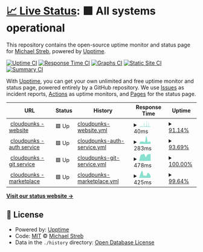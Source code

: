 # [📈 Live Status](https://michaelstreb.github.io/cp-upptime): <!--live status--> **🟩 All systems operational**

This repository contains the open-source uptime monitor and status page for [Michael Streb](https://michaelstreb.github.io/cp-upptime), powered by [Upptime](https://github.com/upptime/upptime).

[![Uptime CI](https://github.com/michaelstreb/cp-upptime/workflows/Uptime%20CI/badge.svg)](https://github.com/michaelstreb/cp-upptime/actions?query=workflow%3A%22Uptime+CI%22)
[![Response Time CI](https://github.com/michaelstreb/cp-upptime/workflows/Response%20Time%20CI/badge.svg)](https://github.com/michaelstreb/cp-upptime/actions?query=workflow%3A%22Response+Time+CI%22)
[![Graphs CI](https://github.com/michaelstreb/cp-upptime/workflows/Graphs%20CI/badge.svg)](https://github.com/michaelstreb/cp-upptime/actions?query=workflow%3A%22Graphs+CI%22)
[![Static Site CI](https://github.com/michaelstreb/cp-upptime/workflows/Static%20Site%20CI/badge.svg)](https://github.com/michaelstreb/cp-upptime/actions?query=workflow%3A%22Static+Site+CI%22)
[![Summary CI](https://github.com/michaelstreb/cp-upptime/workflows/Summary%20CI/badge.svg)](https://github.com/michaelstreb/cp-upptime/actions?query=workflow%3A%22Summary+CI%22)

With [Upptime](https://upptime.js.org), you can get your own unlimited and free uptime monitor and status page, powered entirely by a GitHub repository. We use [Issues](https://github.com/michaelstreb/cp-upptime/issues) as incident reports, [Actions](https://github.com/michaelstreb/cp-upptime/actions) as uptime monitors, and [Pages](https://michaelstreb.github.io/cp-upptime) for the status page.

<!--start: status pages-->
<!-- This summary is generated by Upptime (https://github.com/upptime/upptime) -->
<!-- Do not edit this manually, your changes will be overwritten -->
<!-- prettier-ignore -->
| URL | Status | History | Response Time | Uptime |
| --- | ------ | ------- | ------------- | ------ |
| <img alt="" src="https://icons.duckduckgo.com/ip3/www.cloudpunks.de.ico" height="13"> [cloudpunks - website](https://www.cloudpunks.de) | 🟩 Up | [cloudpunks-website.yml](https://github.com/michaelstreb/cp-upptime/commits/HEAD/history/cloudpunks-website.yml) | <details><summary><img alt="Response time graph" src="./graphs/cloudpunks-website/response-time-week.png" height="20"> 40ms</summary><br><a href="https://michaelstreb.github.io/cp-upptime/history/cloudpunks-website"><img alt="Response time 263" src="https://img.shields.io/endpoint?url=https%3A%2F%2Fraw.githubusercontent.com%2Fmichaelstreb%2Fcp-upptime%2FHEAD%2Fapi%2Fcloudpunks-website%2Fresponse-time.json"></a><br><a href="https://michaelstreb.github.io/cp-upptime/history/cloudpunks-website"><img alt="24-hour response time 29" src="https://img.shields.io/endpoint?url=https%3A%2F%2Fraw.githubusercontent.com%2Fmichaelstreb%2Fcp-upptime%2FHEAD%2Fapi%2Fcloudpunks-website%2Fresponse-time-day.json"></a><br><a href="https://michaelstreb.github.io/cp-upptime/history/cloudpunks-website"><img alt="7-day response time 40" src="https://img.shields.io/endpoint?url=https%3A%2F%2Fraw.githubusercontent.com%2Fmichaelstreb%2Fcp-upptime%2FHEAD%2Fapi%2Fcloudpunks-website%2Fresponse-time-week.json"></a><br><a href="https://michaelstreb.github.io/cp-upptime/history/cloudpunks-website"><img alt="30-day response time 68" src="https://img.shields.io/endpoint?url=https%3A%2F%2Fraw.githubusercontent.com%2Fmichaelstreb%2Fcp-upptime%2FHEAD%2Fapi%2Fcloudpunks-website%2Fresponse-time-month.json"></a><br><a href="https://michaelstreb.github.io/cp-upptime/history/cloudpunks-website"><img alt="1-year response time 262" src="https://img.shields.io/endpoint?url=https%3A%2F%2Fraw.githubusercontent.com%2Fmichaelstreb%2Fcp-upptime%2FHEAD%2Fapi%2Fcloudpunks-website%2Fresponse-time-year.json"></a></details> | <details><summary><a href="https://michaelstreb.github.io/cp-upptime/history/cloudpunks-website">91.14%</a></summary><a href="https://michaelstreb.github.io/cp-upptime/history/cloudpunks-website"><img alt="All-time uptime 99.81%" src="https://img.shields.io/endpoint?url=https%3A%2F%2Fraw.githubusercontent.com%2Fmichaelstreb%2Fcp-upptime%2FHEAD%2Fapi%2Fcloudpunks-website%2Fuptime.json"></a><br><a href="https://michaelstreb.github.io/cp-upptime/history/cloudpunks-website"><img alt="24-hour uptime 98.39%" src="https://img.shields.io/endpoint?url=https%3A%2F%2Fraw.githubusercontent.com%2Fmichaelstreb%2Fcp-upptime%2FHEAD%2Fapi%2Fcloudpunks-website%2Fuptime-day.json"></a><br><a href="https://michaelstreb.github.io/cp-upptime/history/cloudpunks-website"><img alt="7-day uptime 91.14%" src="https://img.shields.io/endpoint?url=https%3A%2F%2Fraw.githubusercontent.com%2Fmichaelstreb%2Fcp-upptime%2FHEAD%2Fapi%2Fcloudpunks-website%2Fuptime-week.json"></a><br><a href="https://michaelstreb.github.io/cp-upptime/history/cloudpunks-website"><img alt="30-day uptime 95.65%" src="https://img.shields.io/endpoint?url=https%3A%2F%2Fraw.githubusercontent.com%2Fmichaelstreb%2Fcp-upptime%2FHEAD%2Fapi%2Fcloudpunks-website%2Fuptime-month.json"></a><br><a href="https://michaelstreb.github.io/cp-upptime/history/cloudpunks-website"><img alt="1-year uptime 99.55%" src="https://img.shields.io/endpoint?url=https%3A%2F%2Fraw.githubusercontent.com%2Fmichaelstreb%2Fcp-upptime%2FHEAD%2Fapi%2Fcloudpunks-website%2Fuptime-year.json"></a></details>
| <img alt="" src="https://icons.duckduckgo.com/ip3/auth.cloudpunks.io.ico" height="13"> [cloudpunks - auth service](https://auth.cloudpunks.io/auth/realms/core) | 🟩 Up | [cloudpunks-auth-service.yml](https://github.com/michaelstreb/cp-upptime/commits/HEAD/history/cloudpunks-auth-service.yml) | <details><summary><img alt="Response time graph" src="./graphs/cloudpunks-auth-service/response-time-week.png" height="20"> 283ms</summary><br><a href="https://michaelstreb.github.io/cp-upptime/history/cloudpunks-auth-service"><img alt="Response time 274" src="https://img.shields.io/endpoint?url=https%3A%2F%2Fraw.githubusercontent.com%2Fmichaelstreb%2Fcp-upptime%2FHEAD%2Fapi%2Fcloudpunks-auth-service%2Fresponse-time.json"></a><br><a href="https://michaelstreb.github.io/cp-upptime/history/cloudpunks-auth-service"><img alt="24-hour response time 198" src="https://img.shields.io/endpoint?url=https%3A%2F%2Fraw.githubusercontent.com%2Fmichaelstreb%2Fcp-upptime%2FHEAD%2Fapi%2Fcloudpunks-auth-service%2Fresponse-time-day.json"></a><br><a href="https://michaelstreb.github.io/cp-upptime/history/cloudpunks-auth-service"><img alt="7-day response time 283" src="https://img.shields.io/endpoint?url=https%3A%2F%2Fraw.githubusercontent.com%2Fmichaelstreb%2Fcp-upptime%2FHEAD%2Fapi%2Fcloudpunks-auth-service%2Fresponse-time-week.json"></a><br><a href="https://michaelstreb.github.io/cp-upptime/history/cloudpunks-auth-service"><img alt="30-day response time 385" src="https://img.shields.io/endpoint?url=https%3A%2F%2Fraw.githubusercontent.com%2Fmichaelstreb%2Fcp-upptime%2FHEAD%2Fapi%2Fcloudpunks-auth-service%2Fresponse-time-month.json"></a><br><a href="https://michaelstreb.github.io/cp-upptime/history/cloudpunks-auth-service"><img alt="1-year response time 271" src="https://img.shields.io/endpoint?url=https%3A%2F%2Fraw.githubusercontent.com%2Fmichaelstreb%2Fcp-upptime%2FHEAD%2Fapi%2Fcloudpunks-auth-service%2Fresponse-time-year.json"></a></details> | <details><summary><a href="https://michaelstreb.github.io/cp-upptime/history/cloudpunks-auth-service">93.69%</a></summary><a href="https://michaelstreb.github.io/cp-upptime/history/cloudpunks-auth-service"><img alt="All-time uptime 99.64%" src="https://img.shields.io/endpoint?url=https%3A%2F%2Fraw.githubusercontent.com%2Fmichaelstreb%2Fcp-upptime%2FHEAD%2Fapi%2Fcloudpunks-auth-service%2Fuptime.json"></a><br><a href="https://michaelstreb.github.io/cp-upptime/history/cloudpunks-auth-service"><img alt="24-hour uptime 100.00%" src="https://img.shields.io/endpoint?url=https%3A%2F%2Fraw.githubusercontent.com%2Fmichaelstreb%2Fcp-upptime%2FHEAD%2Fapi%2Fcloudpunks-auth-service%2Fuptime-day.json"></a><br><a href="https://michaelstreb.github.io/cp-upptime/history/cloudpunks-auth-service"><img alt="7-day uptime 93.69%" src="https://img.shields.io/endpoint?url=https%3A%2F%2Fraw.githubusercontent.com%2Fmichaelstreb%2Fcp-upptime%2FHEAD%2Fapi%2Fcloudpunks-auth-service%2Fuptime-week.json"></a><br><a href="https://michaelstreb.github.io/cp-upptime/history/cloudpunks-auth-service"><img alt="30-day uptime 92.32%" src="https://img.shields.io/endpoint?url=https%3A%2F%2Fraw.githubusercontent.com%2Fmichaelstreb%2Fcp-upptime%2FHEAD%2Fapi%2Fcloudpunks-auth-service%2Fuptime-month.json"></a><br><a href="https://michaelstreb.github.io/cp-upptime/history/cloudpunks-auth-service"><img alt="1-year uptime 99.25%" src="https://img.shields.io/endpoint?url=https%3A%2F%2Fraw.githubusercontent.com%2Fmichaelstreb%2Fcp-upptime%2FHEAD%2Fapi%2Fcloudpunks-auth-service%2Fuptime-year.json"></a></details>
| <img alt="" src="https://icons.duckduckgo.com/ip3/git.cloudpunks.io.ico" height="13"> [cloudpunks - git service](https://git.cloudpunks.io) | 🟩 Up | [cloudpunks-git-service.yml](https://github.com/michaelstreb/cp-upptime/commits/HEAD/history/cloudpunks-git-service.yml) | <details><summary><img alt="Response time graph" src="./graphs/cloudpunks-git-service/response-time-week.png" height="20"> 478ms</summary><br><a href="https://michaelstreb.github.io/cp-upptime/history/cloudpunks-git-service"><img alt="Response time 254" src="https://img.shields.io/endpoint?url=https%3A%2F%2Fraw.githubusercontent.com%2Fmichaelstreb%2Fcp-upptime%2FHEAD%2Fapi%2Fcloudpunks-git-service%2Fresponse-time.json"></a><br><a href="https://michaelstreb.github.io/cp-upptime/history/cloudpunks-git-service"><img alt="24-hour response time 534" src="https://img.shields.io/endpoint?url=https%3A%2F%2Fraw.githubusercontent.com%2Fmichaelstreb%2Fcp-upptime%2FHEAD%2Fapi%2Fcloudpunks-git-service%2Fresponse-time-day.json"></a><br><a href="https://michaelstreb.github.io/cp-upptime/history/cloudpunks-git-service"><img alt="7-day response time 478" src="https://img.shields.io/endpoint?url=https%3A%2F%2Fraw.githubusercontent.com%2Fmichaelstreb%2Fcp-upptime%2FHEAD%2Fapi%2Fcloudpunks-git-service%2Fresponse-time-week.json"></a><br><a href="https://michaelstreb.github.io/cp-upptime/history/cloudpunks-git-service"><img alt="30-day response time 407" src="https://img.shields.io/endpoint?url=https%3A%2F%2Fraw.githubusercontent.com%2Fmichaelstreb%2Fcp-upptime%2FHEAD%2Fapi%2Fcloudpunks-git-service%2Fresponse-time-month.json"></a><br><a href="https://michaelstreb.github.io/cp-upptime/history/cloudpunks-git-service"><img alt="1-year response time 262" src="https://img.shields.io/endpoint?url=https%3A%2F%2Fraw.githubusercontent.com%2Fmichaelstreb%2Fcp-upptime%2FHEAD%2Fapi%2Fcloudpunks-git-service%2Fresponse-time-year.json"></a></details> | <details><summary><a href="https://michaelstreb.github.io/cp-upptime/history/cloudpunks-git-service">100.00%</a></summary><a href="https://michaelstreb.github.io/cp-upptime/history/cloudpunks-git-service"><img alt="All-time uptime 99.91%" src="https://img.shields.io/endpoint?url=https%3A%2F%2Fraw.githubusercontent.com%2Fmichaelstreb%2Fcp-upptime%2FHEAD%2Fapi%2Fcloudpunks-git-service%2Fuptime.json"></a><br><a href="https://michaelstreb.github.io/cp-upptime/history/cloudpunks-git-service"><img alt="24-hour uptime 100.00%" src="https://img.shields.io/endpoint?url=https%3A%2F%2Fraw.githubusercontent.com%2Fmichaelstreb%2Fcp-upptime%2FHEAD%2Fapi%2Fcloudpunks-git-service%2Fuptime-day.json"></a><br><a href="https://michaelstreb.github.io/cp-upptime/history/cloudpunks-git-service"><img alt="7-day uptime 100.00%" src="https://img.shields.io/endpoint?url=https%3A%2F%2Fraw.githubusercontent.com%2Fmichaelstreb%2Fcp-upptime%2FHEAD%2Fapi%2Fcloudpunks-git-service%2Fuptime-week.json"></a><br><a href="https://michaelstreb.github.io/cp-upptime/history/cloudpunks-git-service"><img alt="30-day uptime 100.00%" src="https://img.shields.io/endpoint?url=https%3A%2F%2Fraw.githubusercontent.com%2Fmichaelstreb%2Fcp-upptime%2FHEAD%2Fapi%2Fcloudpunks-git-service%2Fuptime-month.json"></a><br><a href="https://michaelstreb.github.io/cp-upptime/history/cloudpunks-git-service"><img alt="1-year uptime 99.98%" src="https://img.shields.io/endpoint?url=https%3A%2F%2Fraw.githubusercontent.com%2Fmichaelstreb%2Fcp-upptime%2FHEAD%2Fapi%2Fcloudpunks-git-service%2Fuptime-year.json"></a></details>
| <img alt="" src="https://icons.duckduckgo.com/ip3/marketplace.cloudpunks.de.ico" height="13"> [cloudpunks - marketplace](https://marketplace.cloudpunks.de/) | 🟩 Up | [cloudpunks-marketplace.yml](https://github.com/michaelstreb/cp-upptime/commits/HEAD/history/cloudpunks-marketplace.yml) | <details><summary><img alt="Response time graph" src="./graphs/cloudpunks-marketplace/response-time-week.png" height="20"> 425ms</summary><br><a href="https://michaelstreb.github.io/cp-upptime/history/cloudpunks-marketplace"><img alt="Response time 661" src="https://img.shields.io/endpoint?url=https%3A%2F%2Fraw.githubusercontent.com%2Fmichaelstreb%2Fcp-upptime%2FHEAD%2Fapi%2Fcloudpunks-marketplace%2Fresponse-time.json"></a><br><a href="https://michaelstreb.github.io/cp-upptime/history/cloudpunks-marketplace"><img alt="24-hour response time 354" src="https://img.shields.io/endpoint?url=https%3A%2F%2Fraw.githubusercontent.com%2Fmichaelstreb%2Fcp-upptime%2FHEAD%2Fapi%2Fcloudpunks-marketplace%2Fresponse-time-day.json"></a><br><a href="https://michaelstreb.github.io/cp-upptime/history/cloudpunks-marketplace"><img alt="7-day response time 425" src="https://img.shields.io/endpoint?url=https%3A%2F%2Fraw.githubusercontent.com%2Fmichaelstreb%2Fcp-upptime%2FHEAD%2Fapi%2Fcloudpunks-marketplace%2Fresponse-time-week.json"></a><br><a href="https://michaelstreb.github.io/cp-upptime/history/cloudpunks-marketplace"><img alt="30-day response time 366" src="https://img.shields.io/endpoint?url=https%3A%2F%2Fraw.githubusercontent.com%2Fmichaelstreb%2Fcp-upptime%2FHEAD%2Fapi%2Fcloudpunks-marketplace%2Fresponse-time-month.json"></a><br><a href="https://michaelstreb.github.io/cp-upptime/history/cloudpunks-marketplace"><img alt="1-year response time 739" src="https://img.shields.io/endpoint?url=https%3A%2F%2Fraw.githubusercontent.com%2Fmichaelstreb%2Fcp-upptime%2FHEAD%2Fapi%2Fcloudpunks-marketplace%2Fresponse-time-year.json"></a></details> | <details><summary><a href="https://michaelstreb.github.io/cp-upptime/history/cloudpunks-marketplace">99.64%</a></summary><a href="https://michaelstreb.github.io/cp-upptime/history/cloudpunks-marketplace"><img alt="All-time uptime 99.79%" src="https://img.shields.io/endpoint?url=https%3A%2F%2Fraw.githubusercontent.com%2Fmichaelstreb%2Fcp-upptime%2FHEAD%2Fapi%2Fcloudpunks-marketplace%2Fuptime.json"></a><br><a href="https://michaelstreb.github.io/cp-upptime/history/cloudpunks-marketplace"><img alt="24-hour uptime 97.45%" src="https://img.shields.io/endpoint?url=https%3A%2F%2Fraw.githubusercontent.com%2Fmichaelstreb%2Fcp-upptime%2FHEAD%2Fapi%2Fcloudpunks-marketplace%2Fuptime-day.json"></a><br><a href="https://michaelstreb.github.io/cp-upptime/history/cloudpunks-marketplace"><img alt="7-day uptime 99.64%" src="https://img.shields.io/endpoint?url=https%3A%2F%2Fraw.githubusercontent.com%2Fmichaelstreb%2Fcp-upptime%2FHEAD%2Fapi%2Fcloudpunks-marketplace%2Fuptime-week.json"></a><br><a href="https://michaelstreb.github.io/cp-upptime/history/cloudpunks-marketplace"><img alt="30-day uptime 99.45%" src="https://img.shields.io/endpoint?url=https%3A%2F%2Fraw.githubusercontent.com%2Fmichaelstreb%2Fcp-upptime%2FHEAD%2Fapi%2Fcloudpunks-marketplace%2Fuptime-month.json"></a><br><a href="https://michaelstreb.github.io/cp-upptime/history/cloudpunks-marketplace"><img alt="1-year uptime 99.76%" src="https://img.shields.io/endpoint?url=https%3A%2F%2Fraw.githubusercontent.com%2Fmichaelstreb%2Fcp-upptime%2FHEAD%2Fapi%2Fcloudpunks-marketplace%2Fuptime-year.json"></a></details>

<!--end: status pages-->

[**Visit our status website →**](https://michaelstreb.github.io/cp-upptime)

## 📄 License

- Powered by: [Upptime](https://github.com/upptime/upptime)
- Code: [MIT](./LICENSE) © [Michael Streb](https://michaelstreb.github.io/cp-upptime)
- Data in the `./history` directory: [Open Database License](https://opendatacommons.org/licenses/odbl/1-0/)
